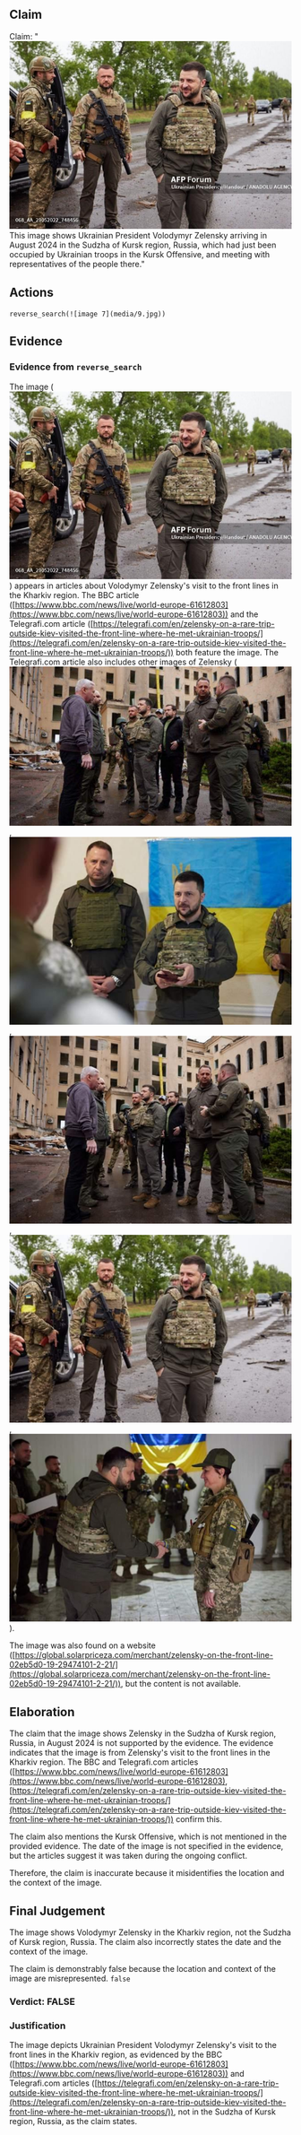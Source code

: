 ## Claim
Claim: "![image 7](media/9.jpg) This image shows Ukrainian President Volodymyr Zelensky arriving in August 2024 in the Sudzha of Kursk region, Russia, which had just been occupied by Ukrainian troops in the Kursk Offensive, and meeting with representatives of the people there."

## Actions
```
reverse_search(![image 7](media/9.jpg))
```

## Evidence
### Evidence from `reverse_search`
The image (![image 7](media/9.jpg)) appears in articles about Volodymyr Zelensky's visit to the front lines in the Kharkiv region. The BBC article ([https://www.bbc.com/news/live/world-europe-61612803](https://www.bbc.com/news/live/world-europe-61612803)) and the Telegrafi.com article ([https://telegrafi.com/en/zelensky-on-a-rare-trip-outside-kiev-visited-the-front-line-where-he-met-ukrainian-troops/](https://telegrafi.com/en/zelensky-on-a-rare-trip-outside-kiev-visited-the-front-line-where-he-met-ukrainian-troops/)) both feature the image. The Telegrafi.com article also includes other images of Zelensky (![image 1659](media/2025-08-07_18-56-1754593005-143128.jpg), ![image 1660](media/2025-08-07_18-56-1754593005-418413.jpg), ![image 1661](media/2025-08-07_18-56-1754593005-627711.jpg), ![image 1662](media/2025-08-07_18-56-1754593005-875010.jpg), ![image 1663](media/2025-08-07_18-56-1754593006-112982.jpg)).

The image was also found on a website ([https://global.solarpriceza.com/merchant/zelensky-on-the-front-line-02eb5d0-19-29474101-2-21/](https://global.solarpriceza.com/merchant/zelensky-on-the-front-line-02eb5d0-19-29474101-2-21/)), but the content is not available.


## Elaboration
The claim that the image shows Zelensky in the Sudzha of Kursk region, Russia, in August 2024 is not supported by the evidence. The evidence indicates that the image is from Zelensky's visit to the front lines in the Kharkiv region. The BBC and Telegrafi.com articles ([https://www.bbc.com/news/live/world-europe-61612803](https://www.bbc.com/news/live/world-europe-61612803), [https://telegrafi.com/en/zelensky-on-a-rare-trip-outside-kiev-visited-the-front-line-where-he-met-ukrainian-troops/](https://telegrafi.com/en/zelensky-on-a-rare-trip-outside-kiev-visited-the-front-line-where-he-met-ukrainian-troops/)) confirm this.

The claim also mentions the Kursk Offensive, which is not mentioned in the provided evidence. The date of the image is not specified in the evidence, but the articles suggest it was taken during the ongoing conflict.

Therefore, the claim is inaccurate because it misidentifies the location and the context of the image.


## Final Judgement
The image shows Volodymyr Zelensky in the Kharkiv region, not the Sudzha of Kursk region, Russia. The claim also incorrectly states the date and the context of the image.

The claim is demonstrably false because the location and context of the image are misrepresented. `false`

### Verdict: FALSE

### Justification
The image depicts Ukrainian President Volodymyr Zelensky's visit to the front lines in the Kharkiv region, as evidenced by the BBC ([https://www.bbc.com/news/live/world-europe-61612803](https://www.bbc.com/news/live/world-europe-61612803)) and Telegrafi.com articles ([https://telegrafi.com/en/zelensky-on-a-rare-trip-outside-kiev-visited-the-front-line-where-he-met-ukrainian-troops/](https://telegrafi.com/en/zelensky-on-a-rare-trip-outside-kiev-visited-the-front-line-where-he-met-ukrainian-troops/)), not in the Sudzha of Kursk region, Russia, as the claim states.

